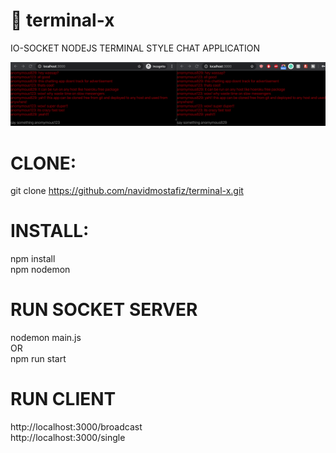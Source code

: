 # :strawberry: terminal-x
IO-SOCKET NODEJS TERMINAL STYLE CHAT APPLICATION

![terminal-x screenshot](https://github.com/navidmostafiz/terminal-x/blob/master/screenshot2.png)

# CLONE: 
git clone https://github.com/navidmostafiz/terminal-x.git
# INSTALL: 
npm install  
npm nodemon
# RUN SOCKET SERVER
nodemon main.js  
OR  
npm run start
# RUN CLIENT
http://localhost:3000/broadcast  
http://localhost:3000/single
